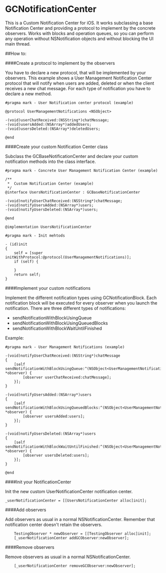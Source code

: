 GCNotificationCenter
====================

This is a Custom Notification Center for iOS. It works subclassing a base Notification Center and providing a protocol to implement by the concrete observers. Works with blocks and operation queues, so you can perform any operation without NSNotification objects and without blocking the UI main thread.

##How to:

####Create a protocol to implement by the observers

You have to declare a new protocol, that will be implemented by your observers. This example shows a User Management Notification Center protocol that will notify when users are added, deleted or when the client receives a new chat message. For each type of notification you have to declare a new method.
	
	#pragma mark - User Notification center protocol (example)
	
	@protocol UserManagementNotifications <NSObject>
	
	-(void)userChatReceived:(NSString*)chatMessage;
	-(void)usersAdded:(NSArray*)addedUsers;
	-(void)usersDeleted:(NSArray*)deletedUsers;
	
	@end
	
####Create your custom Notification Center class

Subclass the GCBaseNotificationCenter and declare your custom notification methods into the class interface.

	#pragma mark - Concrete User Management Notification Center (example)

	/**
	 *  Custom Notification Center (example)
	 */
	@interface UsersNotificationCenter : GCBaseNotificationCenter
	
	-(void)notifyUserChatReceived:(NSString*)chatMessage;
	-(void)notifyUsersAdded:(NSArray*)users;
	-(void)notifyUsersDeleted:(NSArray*)users;
	
	@end

	@implementation UsersNotificationCenter

	#pragma mark - Init mehtods

	- (id)init
	{
	    self = [super initWithProtocol:@protocol(UserManagementNotifications)];
	    if (self) {
	        
	    }
	    return self;
	}

####Implement your custom notifications

Implement the different notification types using GCNotificationBlock. Each notification block will be executed for every observer when you launch the notification. There are three different types of notifications:

* sendNotificationWithBlockUsingQueue
* sendNotificationWithBlockUsingQueuedBlocks
* sendNotificationWithBlockWaitUntilFinished

Example:

	#pragma mark - User Management Notifications (example)
	
	-(void)notifyUserChatReceived:(NSString*)chatMessage
	{
	    [self sendNotificationWithBlockUsingQueue:^(NSObject<UserManagementNotifications> *observer) {
	        [observer userChatReceived:chatMessage];
	    }];
	}
	
	-(void)notifyUsersAdded:(NSArray*)users
	{
	    [self sendNotificationWithBlockUsingQueuedBlocks:^(NSObject<UserManagementNotifications> *observer) {
	        [observer usersAdded:users];
	    }];
	}
	
	-(void)notifyUsersDeleted:(NSArray*)users
	{
	    [self sendNotificationWithBlockWaitUntilFinished:^(NSObject<UserManagementNotifications> *observer) {
	        [observer usersDeleted:users];
	    }];
	}
	
	@end


####Init your NotificationCenter

Init the new custom UserNotificationCenter notification center.

    _userNotificationCenter = [[UsersNotificationCenter alloc]init];

####Add observers

Add observers as usual in a normal NSNotificationCenter. Remember that notification center doesn't retain the observers.

        TestingObserver * newObserver = [[TestingObserver alloc]init];
        [_userNotificationCenter addGCObserver:newObserver];

####Remove observers

Remove observers as usual in a normal NSNotificationCenter.

        [_userNotificationCenter removeGCObserver:newObserver];
